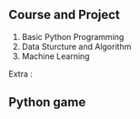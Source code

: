 
<h2> Course and Project</h2>
<ol>
<li> Basic Python Programming  </li>
<li> Data Sturcture and Algorithm </li>
<li> Machine Learning </li>
</ol>


Extra :
<h2>Python game </h2>

